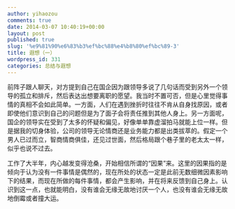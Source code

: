 ```yaml
---
author: yihaozou
comments: true
date: 2014-03-07 10:40:19+00:00
layout: post
published: true
slug: '%e9%81%90%e6%83%b3%ef%bc%88%e4%b8%80%ef%bc%89-3'
title: 遐想（一）
wordpress_id: 331
categories: 总结与遐想 
---
```


前阵子跟人聊天，对方提到自己在国企因为跟领导多说了几句话而受到另外一个领导的孤立和排斥，然后表达出想要离职的愿望。我当时不置可否，但是心里觉得事情的真相不会如此简单。一方面，人们在遇到挫折时往往不肯从自身找原因，或者即使他们意识到自己的问题但是为了面子会将责任推到其他人身上。另一方面呢，国企的领导实在受到了太多的怀疑和偏见，好像单单靠虚溜拍马就能上位一样。但是据我的切身体验，公司的领导无论情商还是业务能力都是出类拔萃的。假定一个男人已过而立，智商情商俱佳，还见过世面，然后格局跟个巷子里的老太太一样，似乎也说不过去。

工作了大半年，内心越发变得沧桑，开始相信所谓的“因果”来。这里的因果指的是倾向于认为没有一件事情是偶然的，现在所处的状态一定是此前无数细微因素影响下的结果，而现在所做的每件事情，都会产生影响，并在将来反馈到自己身上。认识到这一点，也就能明白，没有谁会无缘无故地讨厌一个人，也没有谁会无缘无故地倒霉或者撞大运。
